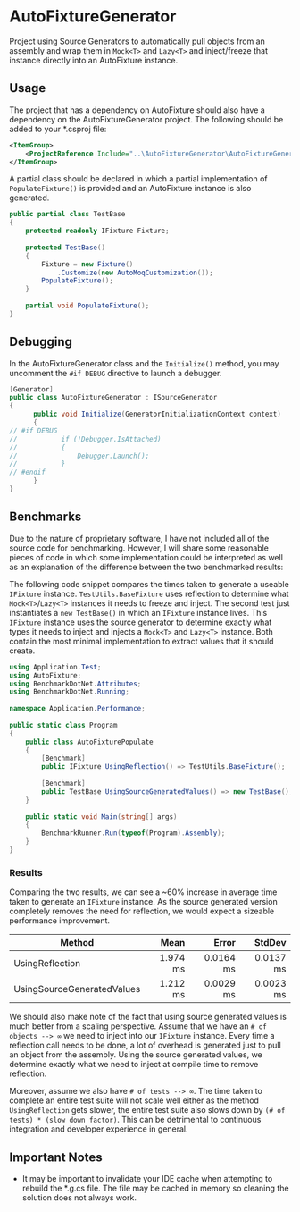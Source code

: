 
# AutoFixtureGenerator
Project using Source Generators to automatically pull objects from an assembly and wrap them in `Mock<T>` and `Lazy<T>` and inject/freeze that instance directly into an AutoFixture instance.



## Usage
The project that has a dependency on AutoFixture should also have a dependency on the AutoFixtureGenerator project. The following should be added to your *.csproj file:
```xml
<ItemGroup>
	<ProjectReference Include="..\AutoFixtureGenerator\AutoFixtureGenerator.csproj" OutputItemType="Analyzer" ReferenceOutputAssembly="true" />
</ItemGroup>
```
A partial class should be declared in which a partial implementation of `PopulateFixture()` is provided and an AutoFixture instance is also generated.

```csharp
public partial class TestBase  
{  
    protected readonly IFixture Fixture;  
  
    protected TestBase()  
    {  
        Fixture = new Fixture()  
            .Customize(new AutoMoqCustomization());  
        PopulateFixture();  
    }  
  
    partial void PopulateFixture();  
}
```

## Debugging
In the AutoFixtureGenerator class and the `Initialize()` method, you may uncomment the `#if DEBUG` directive to launch a debugger.
```csharp
[Generator]  
public class AutoFixtureGenerator : ISourceGenerator  
{  
      public void Initialize(GeneratorInitializationContext context)  
      {  
// #if DEBUG  
//           if (!Debugger.IsAttached)  
//           {  
//               Debugger.Launch();  
//           }  
// #endif  
      }
}
  ```

## Benchmarks
Due to the nature of proprietary software, I have not included all of the source code for benchmarking. However, I will share some reasonable pieces of code in which some implementation could be interpreted as well as an explanation of the difference between the two benchmarked results:

The following code snippet compares the times taken to generate a useable `IFixture` instance. `TestUtils.BaseFixture` uses reflection to determine what `Mock<T>`/`Lazy<T>` instances it needs to freeze and inject. The second test just instantiates a `new TestBase()` in which an `IFixture` instance lives. This `IFixture` instance uses the source generator to determine exactly what types it needs to inject and injects a `Mock<T>` and `Lazy<T>` instance. Both contain the most minimal implementation to extract values that it should create.
```csharp
using Application.Test;  
using AutoFixture;  
using BenchmarkDotNet.Attributes;  
using BenchmarkDotNet.Running;  
  
namespace Application.Performance;  
  
public static class Program  
{  
    public class AutoFixturePopulate  
    {  
        [Benchmark]  
        public IFixture UsingReflection() => TestUtils.BaseFixture();  
  
        [Benchmark]  
        public TestBase UsingSourceGeneratedValues() => new TestBase();
    }  
  
    public static void Main(string[] args)  
    {  
        BenchmarkRunner.Run(typeof(Program).Assembly);  
    }  
}
```


### Results
Comparing the two results, we can see a ~60% increase in average time taken to generate an `IFixture` instance. As the source generated version completely removes the need for reflection, we would expect a sizeable performance improvement.

|  Method |     Mean |     Error |    StdDev |
|-------- |---------:|----------:|----------:|
| UsingReflection| 1.974 ms | 0.0164 ms | 0.0137 ms |
|     UsingSourceGeneratedValues | 1.212 ms | 0.0029 ms | 0.0023 ms |

We should also make note of the fact that using source generated values is much better from a scaling perspective. Assume that we have an `# of objects --> ∞` we need to inject into our `IFixture` instance. Every time a reflection call needs to be done, a lot of overhead is generated just to pull an object from the assembly. Using the source generated values, we determine exactly what we need to inject at compile time to remove reflection. 

Moreover, assume we also have `# of tests --> ∞`. The time taken to complete an entire test suite will not scale well either as the method `UsingReflection` gets slower, the entire test suite also slows down by `(# of tests) * (slow down factor)`. This can be detrimental to continuous integration and developer experience in general.

## Important Notes
* It may be important to invalidate your IDE cache when attempting to rebuild the *.g.cs file. The file may be cached in memory so cleaning the solution does not always work.